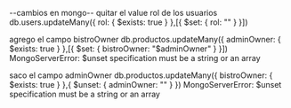 --cambios en mongo-- 
quitar el value rol de los usuarios
db.users.updateMany({ rol: { $exists: true } },[{ $set: { rol: "" } }])


agrego el campo bistroOwner
db.productos.updateMany({ adminOwner: { $exists: true } },[{ $set: { bistroOwner: "$adminOwner" } }])
MongoServerError: $unset specification must be a string or an array

saco el campo adminOwner
db.productos.updateMany({ bistroOwner: { $exists: true } },{ $unset: { adminOwner: "" } })
MongoServerError: $unset specification must be a string or an array